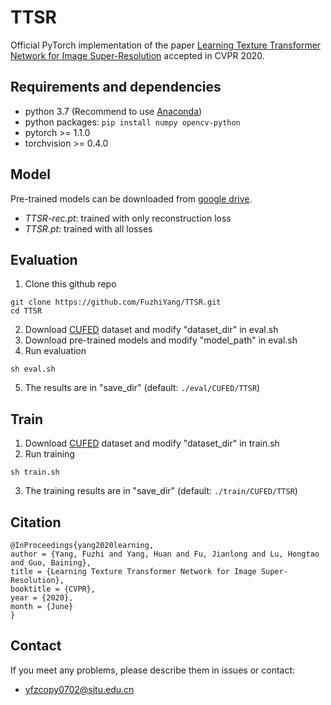 # TTSR
Official PyTorch implementation of the paper [Learning Texture Transformer Network for Image Super-Resolution](https://arxiv.org/abs/2006.04139) accepted in CVPR 2020.

## Requirements and dependencies
* python 3.7 (Recommend to use [Anaconda](https://www.anaconda.com/))
* python packages: `pip install numpy opencv-python`
* pytorch >= 1.1.0
* torchvision >= 0.4.0

## Model
Pre-trained models can be downloaded from [google drive](https://drive.google.com/drive/folders/1CTm-r3hSbdYVCySuQ27GsrqXhhVOS-qh?usp=sharing).
* *TTSR-rec.pt*: trained with only reconstruction loss
* *TTSR.pt*: trained with all losses

## Evaluation
1. Clone this github repo
```
git clone https://github.com/FuzhiYang/TTSR.git
cd TTSR
```
2. Download [CUFED](http://acsweb.ucsd.edu/~yuw176/event-curation.html) dataset and modify "dataset_dir" in eval.sh
3. Download pre-trained models and modify "model_path" in eval.sh
4. Run evaluation
```
sh eval.sh
```
5. The results are in "save_dir" (default: `./eval/CUFED/TTSR`)

## Train
1. Download [CUFED](http://acsweb.ucsd.edu/~yuw176/event-curation.html) dataset and modify "dataset_dir" in train.sh
2. Run training
```
sh train.sh
```
3. The training results are in "save_dir" (default: `./train/CUFED/TTSR`)

## Citation
```
@InProceedings{yang2020learning,
author = {Yang, Fuzhi and Yang, Huan and Fu, Jianlong and Lu, Hongtao and Guo, Baining},
title = {Learning Texture Transformer Network for Image Super-Resolution},
booktitle = {CVPR},
year = {2020},
month = {June}
}
```

## Contact
If you meet any problems, please describe them in issues or contact:
* yfzcopy0702@sjtu.edu.cn

